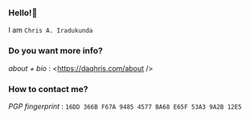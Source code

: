 ### Hello!👋 
I am `Chris A. Iradukunda` 
### Do you want more info?
_about + bio_ : <https://daqhris.com/about />      
### How to contact me?
_PGP fingerprint_ : `16DD 366B F67A 9485 4577 BA68 E65F 53A3 9A2B 12E5`     
